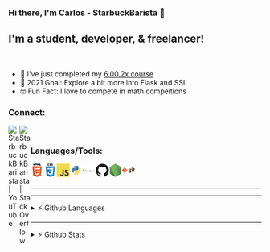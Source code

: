 ### Hi there, I'm Carlos - StarbuckBarista 👋

## I'm a student, developer, & freelancer!

<br/>

- 📕 I've just completed my [6.00.2x course][6.00.2x]
- 🥅 2021 Goal: Explore a bit more into Flask and SSL
- 🤓 Fun Fact: I love to compete in math compeitions

### Connect:

[<img align="left" alt="StarbuckBarista | YouTube" width="22px" src="https://cdn.jsdelivr.net/npm/simple-icons@v3/icons/youtube.svg"/>][youtube]
[<img align="left" alt="StarbuckBarista | StackOverflow" width="22px" src="https://cdn.jsdelivr.net/npm/simple-icons@v3/icons/stackoverflow.svg"/>][stackoverflow]

<br/>

### Languages/Tools:

<img align="left" alt="HTML5" width="26px" src="https://raw.githubusercontent.com/github/explore/e94815998e4e0713912fed477a1f346ec04c3da2/topics/html/html.png"/>
<img align="left" alt="CSS3" width="26px" src="https://raw.githubusercontent.com/github/explore/e94815998e4e0713912fed477a1f346ec04c3da2/topics/css/css.png"/>
<img align="left" alt="Javascript" width="26px" src="https://raw.githubusercontent.com/github/explore/e94815998e4e0713912fed477a1f346ec04c3da2/topics/javascript/javascript.png"/>
<img align="left" alt="Python" width="26px" src="https://raw.githubusercontent.com/github/explore/e94815998e4e0713912fed477a1f346ec04c3da2/topics/python/python.png"/>
<img align="left" alt="MongoDB" width="26px" src="https://raw.githubusercontent.com/github/explore/e94815998e4e0713912fed477a1f346ec04c3da2/topics/mongodb/mongodb.png"/>
<img align="left" alt="Github" width="26px" src="https://raw.githubusercontent.com/github/explore/e94815998e4e0713912fed477a1f346ec04c3da2/topics/github/github.png"/>
<img align="left" alt="NodeJS" width="26px" src="https://raw.githubusercontent.com/github/explore/e94815998e4e0713912fed477a1f346ec04c3da2/topics/nodejs/nodejs.png"/>
<img align="left" alt="Git" width="26px" src="https://raw.githubusercontent.com/github/explore/e94815998e4e0713912fed477a1f346ec04c3da2/topics/git/git.png"/>

<br/>
<br/>

---

<!--START_SECTION:activity-->
<!--END_SECTION:activity-->

---

<details>
  <summary>
    ⚡ Github Languages
  </summary>
  
  <img align="left" alt="StarbuckBarista's Github Languages" src="https://github-readme-stats-starbuckbarista.vercel.app/api/top-langs/?username=starbuckbarista&theme=darcula"/>
</details>

---

<details>
  <summary>
    ⚡ Github Stats
  </summary>
  
  <img align="left" alt="StarbuckBarista's Github Stats" src="https://github-readme-stats-starbuckbarista.vercel.app/api?username=starbuckbarista&count_private=true&show_icons=true&theme=darcula"/>
</details>

[6.00.2x]: https://www.edx.org/course/introduction-to-computational-thinking-and-data-4
[youtube]: https://www.youtube.com/channel/UCq5fmYlRo-jVmh8iJ8rO2xA
[stackoverflow]: https://stackoverflow.com/users/12449444/starbuckbarista
